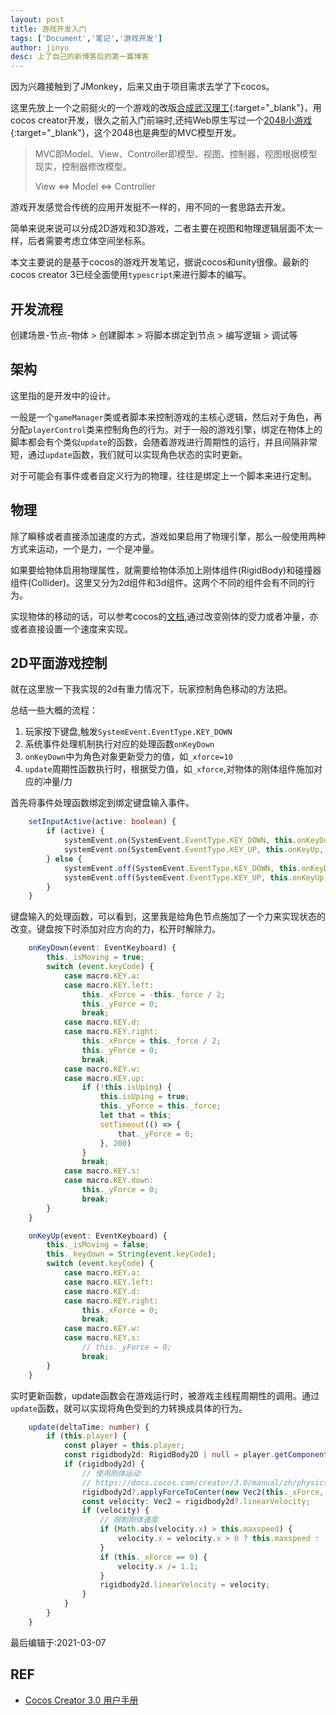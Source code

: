 ```yaml
---
layout: post
title: 游戏开发入门
tags: ['Document','笔记','游戏开发']
author: jinyu
desc: 上了自己的新博客后的第一篇博客 
---
```


因为兴趣接触到了JMonkey，后来又由于项目需求去学了下cocos。

<!-- more -->

这里先放上一个之前挺火的一个游戏的改版[合成武汉理工](https://github.com/Kingfish404/Make-WUT){:target="_blank"}，用cocos creator开发，很久之前入门前端时,还纯Web原生写过一个[2048小游戏](https://github.com/Kingfish404/Game_Programer-2048){:target="_blank"}，这个2048也是典型的MVC模型开发。

> MVC即Model、View、Controller即模型、视图、控制器，视图根据模型现实，控制器修改模型。
> 
> View <=> Model <=> Controller

游戏开发感觉合传统的应用开发挺不一样的，用不同的一套思路去开发。

简单来说来说可以分成2D游戏和3D游戏，二者主要在视图和物理逻辑层面不太一样，后者需要考虑立体空间坐标系。

本文主要说的是基于cocos的游戏开发笔记，据说cocos和unity很像。最新的cocos creator 3已经全面使用`typescript`来进行脚本的编写。

## 开发流程

创建场景-节点-物体 >  创建脚本 > 将脚本绑定到节点 > 编写逻辑 > 调试等

## 架构

这里指的是开发中的设计。

一般是一个`gameManager`类或者脚本来控制游戏的主核心逻辑，然后对于角色，再分配`playerControl`类来控制角色的行为。对于一般的游戏引擎，绑定在物体上的脚本都会有个类似`update`的函数，会随着游戏进行周期性的运行，并且间隔非常短，通过`update`函数，我们就可以实现角色状态的实时更新。

对于可能会有事件或者自定义行为的物理，往往是绑定上一个脚本来进行定制。

## 物理

除了瞬移或者直接添加速度的方式，游戏如果启用了物理引擎，那么一般使用两种方式来运动，一个是力，一个是冲量。

如果要给物体启用物理属性，就需要给物体添加上刚体组件(RigidBody)和碰撞器组件(Collider)。这里又分为2d组件和3d组件。这两个不同的组件会有不同的行为。

实现物体的移动的话，可以参考cocos的[文档](https://docs.cocos.com/creator/3.0/manual/zh/physics/physics-rigidbody.html),通过改变刚体的受力或者冲量，亦或者直接设置一个速度来实现。

## 2D平面游戏控制

就在这里放一下我实现的2d有重力情况下，玩家控制角色移动的方法把。

总结一些大概的流程：

1. 玩家按下键盘,触发`SystemEvent.EventType.KEY_DOWN`
2. 系统事件处理机制执行对应的处理函数`onKeyDown`
3. `onKeyDown`中为角色对象更新受力的值，如`_xforce=10`
4. `update`周期性函数执行时，根据受力值，如`_xforce`,对物体的刚体组件施加对应的冲量/力

首先将事件处理函数绑定到绑定键盘输入事件。

```typescript
    setInputActive(active: boolean) {
        if (active) {
            systemEvent.on(SystemEvent.EventType.KEY_DOWN, this.onKeyDown, this);
            systemEvent.on(SystemEvent.EventType.KEY_UP, this.onKeyUp, this);
        } else {
            systemEvent.off(SystemEvent.EventType.KEY_DOWN, this.onKeyDown, this);
            systemEvent.off(SystemEvent.EventType.KEY_UP, this.onKeyUp, this);
        }
    }
```

键盘输入的处理函数，可以看到，这里我是给角色节点施加了一个力来实现状态的改变。键盘按下时添加对应方向的力，松开时解除力。

```typescript
    onKeyDown(event: EventKeyboard) {
        this._isMoving = true;
        switch (event.keyCode) {
            case macro.KEY.a:
            case macro.KEY.left:
                this._xForce = -this._force / 2;
                this._yForce = 0;
                break;
            case macro.KEY.d:
            case macro.KEY.right:
                this._xForce = this._force / 2;
                this._yForce = 0;
                break;
            case macro.KEY.w:
            case macro.KEY.up:
                if (!this.isUping) {
                    this.isUping = true;
                    this._yForce = this._force;
                    let that = this;
                    setTimeout(() => {
                        that._yForce = 0;
                    }, 200)
                }
                break;
            case macro.KEY.s:
            case macro.KEY.down:
                this._yForce = 0;
                break;
        }
    }

    onKeyUp(event: EventKeyboard) {
        this._isMoving = false;
        this._keydown = String(event.keyCode);
        switch (event.keyCode) {
            case macro.KEY.a:
            case macro.KEY.left:
            case macro.KEY.d:
            case macro.KEY.right:
                this._xForce = 0;
                break;
            case macro.KEY.w:
            case macro.KEY.s:
                // this._yForce = 0;
                break;
        }
    }
```

实时更新函数，update函数会在游戏运行时，被游戏主线程周期性的调用。通过`update`函数，就可以实现将角色受到的力转换成具体的行为。

```typescript
    update(deltaTime: number) {
        if (this.player) {
            const player = this.player;
            const rigidbody2d: RigidBody2D | null = player.getComponent(RigidBody2D);
            if (rigidbody2d) {
                // 使用刚体运动
                // https://docs.cocos.com/creator/3.0/manual/zh/physics/physics-collider.html
                rigidbody2d?.applyForceToCenter(new Vec2(this._xForce, this._yForce), true);
                const velocity: Vec2 = rigidbody2d?.linearVelocity;
                if (velocity) {
                    // 限制刚体速度
                    if (Math.abs(velocity.x) > this.maxspeed) {
                        velocity.x = velocity.x > 0 ? this.maxspeed : -this.maxspeed;
                    }
                    if (this._xForce == 0) {
                        velocity.x /= 1.1;
                    }
                    rigidbody2d.linearVelocity = velocity;
                }
            }
        }
    }
```

最后编辑于:2021-03-07

## REF

* [Cocos Creator 3.0 用户手册](https://docs.cocos.com/creator/3.0/manual/zh/)